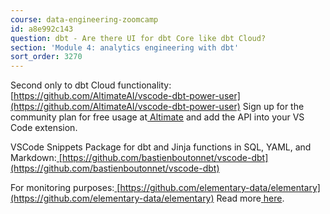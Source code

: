 ```yaml
---
course: data-engineering-zoomcamp
id: a8e992c143
question: dbt - Are there UI for dbt Core like dbt Cloud?
section: 'Module 4: analytics engineering with dbt'
sort_order: 3270
---
```


Second only to dbt Cloud functionality:[ ](https://github.com/AltimateAI/vscode-dbt-power-user)[https://github.com/AltimateAI/vscode-dbt-power-user](https://github.com/AltimateAI/vscode-dbt-power-user) Sign up for the community plan for free usage at[ ](https://app.myaltimate.com/register)[Altimate](https://app.myaltimate.com/register) and add the API into your VS Code extension.

VSCode Snippets Package for dbt and Jinja functions in SQL, YAML, and Markdown:[ ](https://github.com/bastienboutonnet/vscode-dbt)[https://github.com/bastienboutonnet/vscode-dbt](https://github.com/bastienboutonnet/vscode-dbt)

For monitoring purposes:[ ](https://github.com/elementary-data/elementary)[https://github.com/elementary-data/elementary](https://github.com/elementary-data/elementary) Read more[ ](https://medium.com/@srinivas.dataengineer/supercharge-your-dbt-monitoring-with-elementary-data-0fac140a6f60)[here](https://medium.com/@srinivas.dataengineer/supercharge-your-dbt-monitoring-with-elementary-data-0fac140a6f60).

